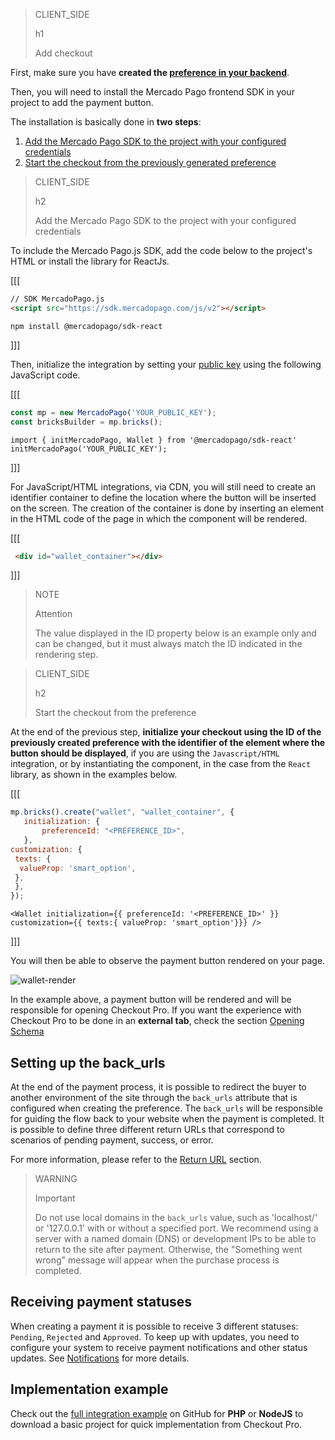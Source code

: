 > CLIENT_SIDE
>
> h1
>
> Add checkout

First, make sure you have **created the [preference in your backend](/developers/en/docs/checkout-pro/integrate-preferences)**.

Then, you will need to install the Mercado Pago frontend SDK in your project to add the payment button.

The installation is basically done in **two steps**:

1. [Add the Mercado Pago SDK to the project with your configured credentials](/developers/en/docs/checkout-pro/integrate-checkout-pro/web#bookmark_add_the_mercado_pago_sdk_to_the_project_with_your_configured_credentials)
2. [Start the checkout from the previously generated preference](/developers/en/docs/checkout-pro/integrate-checkout-pro/web#bookmark_iniciar_el_checkout_desde_la_preferencia)

> CLIENT_SIDE
>
> h2
>
> Add the Mercado Pago SDK to the project with your configured credentials

To include the Mercado Pago.js SDK, add the code below to the project's HTML or install the library for ReactJs.

[[[
```html
// SDK MercadoPago.js
<script src="https://sdk.mercadopago.com/js/v2"></script>
```
```node
npm install @mercadopago/sdk-react
```
]]]

Then, initialize the integration by setting your [public key](/developers/en/docs/checkout-pro/additional-content/your-integrations/credentials) using the following JavaScript code.

[[[
```Javascript
const mp = new MercadoPago('YOUR_PUBLIC_KEY');
const bricksBuilder = mp.bricks();
```
```react-jsx
import { initMercadoPago, Wallet } from '@mercadopago/sdk-react'
initMercadoPago('YOUR_PUBLIC_KEY');
```
]]]

For JavaScript/HTML integrations, via CDN, you will still need to create an identifier container to define the location where the button will be inserted on the screen. The creation of the container is done by inserting an element in the HTML code of the page in which the component will be rendered.

[[[
```html
 <div id="wallet_container"></div>
```
]]]

> NOTE
>
> Attention
>
> The value displayed in the ID property below is an example only and can be changed, but it must always match the ID indicated in the rendering step.

> CLIENT_SIDE
>
> h2
>
> Start the checkout from the preference

At the end of the previous step, **initialize your checkout using the ID of the previously created preference with the identifier of the element where the button should be displayed**, if you are using the `Javascript/HTML` integration, or by instantiating the component, in the case from the `React` library, as shown in the examples below.

[[[
```Javascript
mp.bricks().create("wallet", "wallet_container", {
   initialization: {
       preferenceId: "<PREFERENCE_ID>",
   },
customization: {
 texts: {
  valueProp: 'smart_option',
 },
 },
});
```
```react-jsx
<Wallet initialization={{ preferenceId: '<PREFERENCE_ID>' }} customization={{ texts:{ valueProp: 'smart_option'}}} />
```
]]]

You will then be able to observe the payment button rendered on your page.

![wallet-render](cow/cow-render-wallet-en.png)

In the example above, a payment button will be rendered and will be responsible for opening Checkout Pro. If you want the experience with Checkout Pro to be done in an **external tab**, check the section [Opening Schema](/developers/en/docs/checkout-pro/checkout-customization/user-interface/opening-schema)

## Setting up the back_urls

At the end of the payment process, it is possible to redirect the buyer to another environment of the site through the `back_urls` attribute that is configured when creating the preference. The `back_urls` will be responsible for guiding the flow back to your website when the payment is completed. It is possible to define three different return URLs that correspond to scenarios of pending payment, success, or error.

For more information, please refer to the [Return URL](/developers/en/docs/checkout-pro/checkout-customization/user-interface/redirection) section.

> WARNING
>
> Important
>
> Do not use local domains in the `back_urls` value, such as 'localhost/' or '127.0.0.1' with or without a specified port. We recommend using a server with a named domain (DNS) or development IPs to be able to return to the site after payment. Otherwise, the "Something went wrong" message will appear when the purchase process is completed.

## Receiving payment statuses

When creating a payment it is possible to receive 3 different statuses: `Pending`, `Rejected` and `Approved`. To keep up with updates, you need to configure your system to receive payment notifications and other status updates. See [Notifications](/developers/en/docs/checkout-pro/additional-content/your-integrations/notifications) for more details.

## Implementation example

Check out the [full integration example](http://github.com/mercadopago/checkout-payment-sample) on GitHub for **PHP** or **NodeJS** to download a basic project for quick implementation from Checkout Pro.